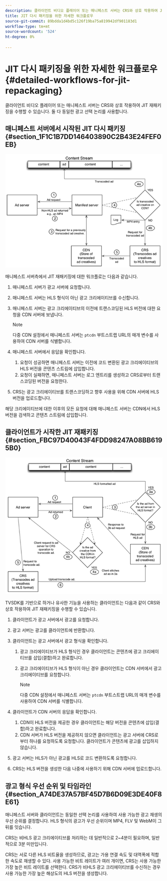 ```yaml
---
description: 클라이언트 비디오 플레이어 또는 매니페스트 서버는 CRS와 상호 작용하여 JIT 재패키징을 수행할 수 있습니다. 둘 다 동일한 광고 선택 논리를 사용합니다.
title: JIT 다시 패키징을 위한 자세한 워크플로우
source-git-commit: 89bdda1d4bd5c126f19ba75a819942df901183d1
workflow-type: tm+mt
source-wordcount: '524'
ht-degree: 0%

---
```



# JIT 다시 패키징을 위한 자세한 워크플로우 {#detailed-workflows-for-jit-repackaging}

클라이언트 비디오 플레이어 또는 매니페스트 서버는 CRS와 상호 작용하여 JIT 재패키징을 수행할 수 있습니다. 둘 다 동일한 광고 선택 논리를 사용합니다.

## 매니페스트 서버에서 시작된 JIT 다시 패키징 {#section_1F1C1B7DD146403890C2B43E24FEF0EB}

![](assets/ssai_JIT-workflow_web.png)

매니페스트 서버측에서 JIT 재패키징에 대한 워크플로는 다음과 같습니다.

1. 매니페스트 서버가 광고 서버에 요청합니다.
1. 매니페스트 서버는 HLS 형식이 아닌 광고 크리에이티브를 수신합니다.
1. 매니페스트 서버는 광고 크리에이티브의 이전에 트랜스코딩된 HLS 버전에 대한 요청을 CDN 서버에 보냅니다.

   >[!NOTE]
   >
   >다중 CDN 설정에서 매니페스트 서버는 `ptcdn` 부트스트랩 URL의 매개 변수를 사용하여 CDN 서버를 식별합니다.

1. 매니페스트 서버에서 응답을 확인합니다.

   1. 요청이 성공하면 매니페스트 서버는 이전에 코드 변환된 광고 크리에이티브의 HLS 버전을 콘텐츠 스트림에 삽입합니다.
   1. 요청이 실패하면, 매니페스트 서버는 로그 엔트리를 생성하고 CRS로부터 트랜스코딩된 버전을 요청한다.

1. CRS는 광고 크리에이티브를 트랜스코딩하고 향후 사용을 위해 CDN 서버에 HLS 버전을 업로드합니다.

해당 크리에이티브에 대한 이후의 모든 요청에 대해 매니페스트 서버는 CDN에서 HLS 버전을 검색하고 콘텐츠 스트림에 삽입합니다.

## 클라이언트가 시작한 JIT 재패키징 {#section_FBC97D40043F4FDD98247A08BB6195B0}

<!--<a id="fig_hkn_ndt_3z"></a>-->

![](assets/ssai_JIT-workflow_client_web.png)

TVSDK를 기반으로 하거나 유사한 기능을 사용하는 클라이언트는 다음과 같이 CRS와 상호 작용하여 JIT 재패키징을 수행할 수 있습니다.

1. 클라이언트가 광고 서버에서 광고를 요청합니다.
1. 광고 서버는 광고를 클라이언트에 반환합니다.
1. 클라이언트는 광고 서버에서 광고 형식을 확인합니다.

   1. 광고 크리에이티브가 HLS 형식인 경우 클라이언트는 콘텐츠에 광고 크리에이티브를 삽입(결합)하고 완료합니다.
   1. 광고 크리에이티브가 HLS 형식이 아닌 경우 클라이언트는 CDN 서버에서 광고 크리에이티브를 요청합니다.

      >[!NOTE]
      >
      >다중 CDN 설정에서 매니페스트 서버는 `ptcdn` 부트스트랩 URL의 매개 변수를 사용하여 CDN 서버를 식별합니다.

1. 클라이언트가 CDN 서버의 응답을 확인합니다.

   1. CDN이 HLS 버전을 제공한 경우 클라이언트는 해당 버전을 콘텐츠에 삽입(결합)하고 완료합니다.
   1. CDN 서버가 HLS 버전을 제공하지 않으면 클라이언트는 광고 서버에 CRS로부터 하나를 요청하도록 요청합니다. 클라이언트가 콘텐츠에 광고를 삽입하지 않습니다.

1. 광고 서버는 HLS가 아닌 광고를 HLS로 코드 변환하도록 요청합니다.
1. CRS는 HLS 버전을 생성한 다음 나중에 사용하기 위해 CDN 서버에 업로드합니다.

## 광고 형식 우선 순위 및 타임라인 {#section_A74DE37A57BF45D7B6D09E3DE40F8E61}

매니페스트 서버와 클라이언트는 동일한 선택 논리를 사용하여 사용 가능한 광고 재생의 우선 순위를 결정합니다. HLS 형식의 광고가 우선 순위이며 MP4, FLV 및 WebM이 그 뒤를 잇습니다.

CRS는 비HLS 광고 크리에이티브를 처리하는 데 일반적으로 2~4분이 필요하며, 일반적으로 3분 미만입니다.

CRS는 서로 다른 HLS 비트율을 생성하므로, 광고는 가용 연결 속도 및 대역폭에 적합한 속도로 재생할 수 있다. 사용 가능한 비트 레이트가 여러 개이면, CRS는 사용 가능한 가장 높은 비트 레이트를 선택한다. CRS가 비HLS 광고 크리에이티브를 수신하는 경우 사용 가능한 가장 높은 해상도의 HLS 버전을 생성합니다.